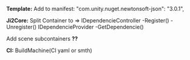 **Template:**
Add to manifest:
"com.unity.nuget.newtonsoft-json": "3.0.1",

**Ji2Core:**
Split Container to => 
IDependencieController
  -Register()
  -Unregister()
IDependencieProvider
  -GetDependencie()

Add scene subcontainers **??**

**CI:**
BuildMachine(CI yaml or smth)
